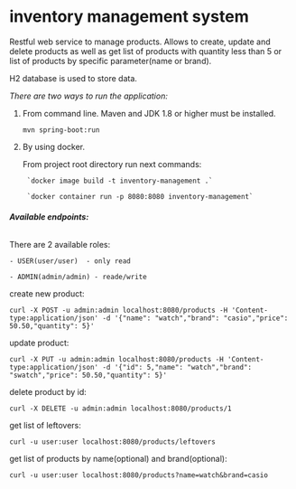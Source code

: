 # inventory management system

Restful web service to manage products.
Allows to create, update and delete products as well as get list of products with quantity less than 5 or list of products by specific parameter(name or brand).

H2 database is used to store data.

_There are two ways to run the application:_
1) From command line. 
Maven and JDK 1.8 or higher must be installed. 
    
     `mvn spring-boot:run`
2) By using docker.

    From project root directory run next commands:

        `docker image build -t inventory-management .`

        `docker container run -p 8080:8080 inventory-management`

###### **Available endpoints:**

There are 2 available roles: 

    - USER(user/user)  - only read 
    
    - ADMIN(admin/admin) - reade/write
    
create new product:

`curl -X POST -u admin:admin localhost:8080/products -H 'Content-type:application/json' -d '{"name": "watch","brand": "casio","price": 50.50,"quantity": 5}'`

update product: 

`curl -X PUT -u admin:admin localhost:8080/products -H 'Content-type:application/json' -d '{"id": 5,"name": "watch","brand": "swatch","price": 50.50,"quantity": 5}'`

delete product by id:

`curl -X DELETE -u admin:admin localhost:8080/products/1`

get list of leftovers:

`curl -u user:user localhost:8080/products/leftovers`

get list of products by name(optional) and brand(optional):

`curl -u user:user localhost:8080/products?name=watch&brand=casio`
